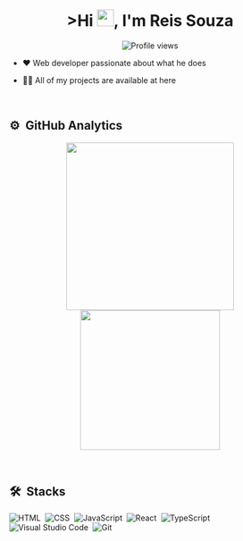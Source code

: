 
  <h1 align="center"> >Hi <img src="https://raw.githubusercontent.com/kaueMarques/kaueMarques/master/hi.gif" width="30px">, I'm Reis Souza</h1>
  <p align="center"> <img src="https://komarev.com/ghpvc/?username=reissouza&color=blueviolet" alt="Profile views" /> </p>


- ❤️ Web developer passionate about what he does

- 👨‍💻 All of my projects are available at here

<br>


## ⚙️ &nbsp;GitHub Analytics

<p align="center">
 <img width="300px"   src="https://github-readme-stats.vercel.app/api?username=reissouza&show_icons=true&theme=radical&include_all_commits=true&count_private=true"/>
 <img width="250px"  src="https://github-readme-stats.vercel.app/api/top-langs/?username=reissouza&layout=compact&langs_count=7&theme=radical"/>
</p>


<br>

## 🛠 &nbsp;Stacks

![HTML](https://img.shields.io/badge/-HTML-blueviolet?style=flat&logo=HTML5)&nbsp;
![CSS](https://img.shields.io/badge/-CSS-blueviolet?style=flat&logo=CSS3&logoColor=1572B6)&nbsp;
![JavaScript](https://img.shields.io/badge/-JavaScript-blueviolet?style=flat&logo=javascript)&nbsp;
![React](https://img.shields.io/badge/-React-blueviolet?style=flat&logo=react)&nbsp;
![TypeScript](https://img.shields.io/badge/-TypeScript-blueviolet?style=flat&logo=typescript)&nbsp;
![Visual Studio Code](https://img.shields.io/badge/-Visual%20Studio%20Code-blueviolet?style=flat&logo=visual-studio-code&logoColor=007ACC)&nbsp;
![Git](https://img.shields.io/badge/-Git-blueviolet?style=flat&logo=git)&nbsp;
